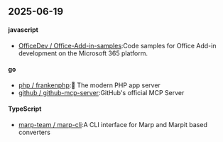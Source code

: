 ## 2025-06-19
#### javascript
* [OfficeDev / Office-Add-in-samples](https://github.com/OfficeDev/Office-Add-in-samples):Code samples for Office Add-in development on the Microsoft 365 platform.
#### go
* [php / frankenphp](https://github.com/php/frankenphp):🧟 The modern PHP app server
* [github / github-mcp-server](https://github.com/github/github-mcp-server):GitHub's official MCP Server
#### TypeScript
* [marp-team / marp-cli](https://github.com/marp-team/marp-cli):A CLI interface for Marp and Marpit based converters
